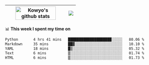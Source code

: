 | <a href="https://github.com/anuraghazra/github-readme-stats"><img width="85%" src="https://github-readme-stats.vercel.app/api?username=kowyo&show_icons=true&hide_border=true&theme=transparent" alt="Kowyo's github stats" /></a> | <a href="https://github.com/anuraghazra/github-readme-stats"><img align="center" src="https://github-readme-stats.vercel.app/api/top-langs/?username=kowyo&exclude_repo=Engineering-Competition-Robot,mobile-robot&hide=c,assembly,shaderlab,hlsl,mathematica,cmake&layout=compact&hide_border=true&theme=transparent" /></a> |
| ------------- | ------------- |

📊 **This week I spent my time on**
<!--START_SECTION:waka-->

```txt
Python       4 hrs 41 mins   ████████████████████░░░░░   80.06 %
Markdown     35 mins         ██▓░░░░░░░░░░░░░░░░░░░░░░   10.10 %
YAML         18 mins         █▒░░░░░░░░░░░░░░░░░░░░░░░   05.32 %
Text         6 mins          ▒░░░░░░░░░░░░░░░░░░░░░░░░   01.74 %
HTML         6 mins          ▒░░░░░░░░░░░░░░░░░░░░░░░░   01.73 %
```

<!--END_SECTION:waka-->
